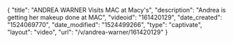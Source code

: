 {
    "title": "ANDREA WARNER Visits MAC at Macy's",
    "description": "Andrea is getting her makeup done at MAC",
    "videoid": "161420129",
    "date_created": "1524069770",
    "date_modified": "1524499266",
    "type": "captivate",
    "layout": "video",
    "url": "\/v\/andrea-warner\/161420129"
}